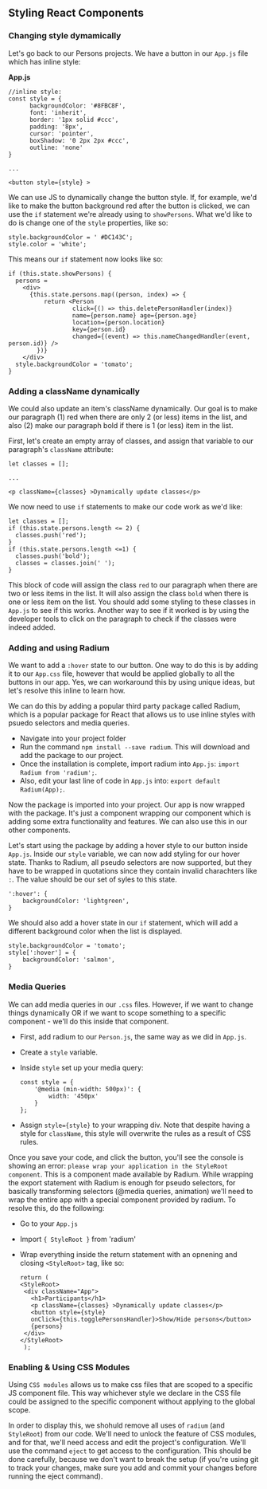 ## Styling React Components

### Changing style dymamically
Let's go back to our Persons projects. We have a button in our `App.js` file which has inline style: 

**App.js**

```
//inline style:
const style = {
      backgroundColor: '#8FBC8F',
      font: 'inherit',
      border: '1px solid #ccc',
      padding: '8px',
      cursor: 'pointer',
      boxShadow: '0 2px 2px #ccc',
      outline: 'none'
}

... 

<button style={style} >
```

We can use JS to dynamically change the button style. If, for example, we'd like to make the button background red after the button is clicked, we can use the `if` statement we're already using to `showPersons`. What we'd like to do is change one of the `style` properties, like so: 

```
style.backgroundColor = ' #DC143C';
style.color = 'white';
```

This means our `if` statement now looks like so: 

```
if (this.state.showPersons) {
  persons = 
    <div>
      {this.state.persons.map((person, index) => {
          return <Person 
                  click={() => this.deletePersonHandler(index)} 
                  name={person.name} age={person.age} 
                  location={person.location}
                  key={person.id} 
                  changed={(event) => this.nameChangedHandler(event, person.id)} />
        })}
    </div>
  style.backgroundColor = 'tomato';
}
```

### Adding a className dynamically

We could also update an item's className dynamically. Our goal is to make our paragraph (1) red when there are only 2 (or less) items in the list, and also (2) make our paragraph bold if there is 1 (or less) item in the list. 

First, let's create an empty array of classes, and assign that variable to our paragraph's `className` attribute: 

```
let classes = [];

...

<p className={classes} >Dynamically update classes</p>
```

We now need to use `if` statements to make our code work as we'd like: 

```
let classes = [];
if (this.state.persons.length <= 2) {
  classes.push('red');
}
if (this.state.persons.length <=1) {
  classes.push('bold');
  classes = classes.join(' ');
} 
```

This block of code will assign the class `red` to our paragraph when there are two or less items in the list. It will also assign the class `bold` when there is one or less item on the list. You should add some styling to these classes in `App.js` to see if this works. Another way to see if it worked is by using the developer tools to click on the paragraph to check if the classes were indeed added. 


### Adding and using Radium

We want to add a `:hover` state to our button. One way to do this is by adding it to our `App.css` file, however that would be applied globally to all the buttons in our app. Yes, we can workaround this by using unique ideas, but let's resolve this inline to learn how.

We can do this by adding a popular third party package called Radium, which is a popular package for React that allows us to use  inline styles with psuedo selectors and media queries. 

- Navigate into your project folder 
- Run the command `npm install --save radium`. This will download and add the package to our project.
- Once the installation is complete, import radium into `App.js`: `import Radium from 'radium';`.
- Also, edit your last line of code in `App.js` into: `export default Radium(App);`.  

Now the package is imported into your project. Our app is now wrapped with the package. It's just a component wrapping our component which is adding some extra functionality and features. We can also use this in our other components. 

Let's start using the package by adding a hover style to our button inside `App.js`. Inside our `style` variable, we can now add styling for our hover state. Thanks to Radium, all pseudo selectors are now supported, but they have to be wrapped in quotations since they contain invalid charachters like `:`. The value should be our set of syles to this state. 

```
':hover': {
	backgroundColor: 'lightgreen',
}
```

We should also add a hover state in our `if` statement, which will add a different background color when the list is displayed.  

```
style.backgroundColor = 'tomato';
style[':hover'] = {
	backgroundColor: 'salmon',
}
```

### Media Queries 

We can add media queries in our `.css` files. However, if we want to change things dynamically OR if we want to scope something to a specific component - we'll do this inside that component. 

- First, add radium to our `Person.js`, the same way as we did in `App.js`.
- Create a `style` variable. 
- Inside `style` set up your media query: 

	```
	const style = {
		'@media (min-width: 500px)': {
			width: '450px'
		}
	};
	```
- Assign `style={style}` to your wrapping div. Note that despite having a style for `className`, this style will overwrite the rules as a result of CSS rules. 
	
Once you save your code, and click the button, you'll see the console is showing an error: `please wrap your application in the StyleRoot component`. This is a component made available by Radium. While wrapping the export statement with Radium is enough for pseudo selectors, for basically transforming selectors (@media queries, animation) we'll need to wrap the entire app with a special component provided by radium. To resolve this, do the following: 

- Go to your `App.js`
- Import `{ StyleRoot }` from 'radium'
- Wrap everything inside the return statement with an opnening and closing `<StyleRoot>` tag, like so: 

	```
   return (
    <StyleRoot>
     <div className="App">
       <h1>Participants</h1>
       <p className={classes} >Dynamically update classes</p>
       <button style={style}
       onClick={this.togglePersonsHandler}>Show/Hide persons</button>
       {persons}
     </div>
    </StyleRoot>
	 );
	```

### Enabling & Using CSS Modules

Using `CSS modules` allows us to make css files that are scoped to a specific JS component file. This way whichever style we declare in the CSS file could be assigned to the specific component without applying to the global scope. 

In order to display this, we shohuld remove all uses of `radium` (and `StyleRoot`) from our code. We'll need to unlock the feature of CSS modules, and for that, we'll need access and edit the project's configuration. We'll use the command `eject` to get access to the configuration. This should be done carefully, because we don't want to break the setup (if you're using git to track your changes, make sure you add and commit your changes before running the eject command).

